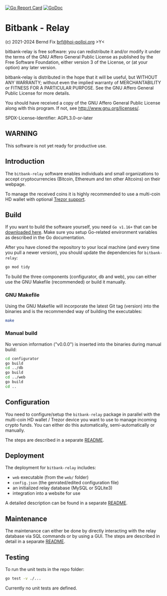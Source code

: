 [![Go Report Card](https://goreportcard.com/badge/github.com/bfix/bitbank-relay)](https://goreportcard.com/report/github.com/bfix/bitbank-relay)
[![GoDoc](https://godoc.org/github.com/bfix/bitbank-relay?status.svg)](https://godoc.org/github.com/bfix/bitbank-relay)

# Bitbank - Relay

(c) 2021-2024 Bernd Fix <brf@hoi-polloi.org>   >Y<

bitbank-relay is free software: you can redistribute it and/or modify it
under the terms of the GNU Affero General Public License as published
by the Free Software Foundation, either version 3 of the License,
or (at your option) any later version.

bitbank-relay is distributed in the hope that it will be useful, but
WITHOUT ANY WARRANTY; without even the implied warranty of
MERCHANTABILITY or FITNESS FOR A PARTICULAR PURPOSE.  See the GNU
Affero General Public License for more details.

You should have received a copy of the GNU Affero General Public License
along with this program.  If not, see <http://www.gnu.org/licenses/>.

SPDX-License-Identifier: AGPL3.0-or-later

## WARNING

This software is not yet ready for productive use.

## Introduction

The `bitbank-relay` software enables individuals and small organizations to accept
cryptocurrencies (Bitcoin, Ethereum and ten other Altcoins) on their webpage.

To manage the received coins it is highly recommended to use a multi-coin
HD wallet with optional [Trezor support](https://trezor.io).

## Build

If you want to build the software yourself, you need `Go v1.16+` that can be
[downloaded here](https://golang.org/dl/). Make sure you setup Go-related
environment variables as described in the Go documentation.

After you have cloned the repository to your local machine (and every time
you pull a newer version), you should update the dependencies for `bitbank-relay`:

```bash
go mod tidy
```

To build the three components (configurator, db and web), you can either use
the GNU Makefile (recommended) or build it manually.

### GNU Makefile

Using the GNU Makefile will incorporate the latest Git tag (version) into the
binaries and is the recommended way of building the executables:

```bash
make
```

### Manual build

No version information ("v0.0.0") is inserted into the binaries during manual
build:

```bash
cd configurator
go build
cd ../db
go build
cd ../web
go build
cd ..
```

## Configuration

You need to configure/setup the `bitbank-relay` package in parallel with the
multi-coin HD wallet / Trezor device you want to use to manage incoming crypto
funds. You can either do this automatically, semi-automatically or manually.

The steps are described in a separate
[README](https://github.com/bfix/bitbank-relay/tree/master/configurator).

## Deployment

The deployment for `bitbank-relay` includes:

* `web` executable (from the `web/` folder)
* `config.json` (the genrated/edited configuration file)
* an initialized relay database (MySQL or SQLite3)
* integration into a website for use

A detailed description can be found in a separate
[README](https://github.com/bfix/bitbank-relay/tree/master/deployment).

## Maintenance

The maintenance can either be done by directly interacting with the relay
database via SQL commands or by using a GUI. The steps are described in detail
in a separate [README](https://github.com/bfix/bitbank-relay/tree/master/db).

## Testing

To run the unit tests in the repo folder:

```bash
go test -v ./...
```

Currently no unit tests are defined.
